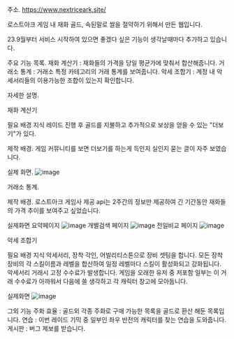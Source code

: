 주소. https://www.nextriceark.site/

로스트아크 게임 내 재화 골드, 속된말로 쌀을 절약하기 위해서 만든 웹입니다.

23.9월부터 서비스 시작하여 있으면 좋겠다 싶은 기능이 생각날때마다 추가하고 있습니다.

주요 기능 목록.
재화 계산기 : 재화들의 가격을 당일 평균가에 맞춰서 합산해줍니다.
거래소 통계 : 거래소 특정 카테고리의 거래 통계를 보여줍니다.
악세 조합기 : 계정 내 악세서리들의 이용가능한 조합이 있는지 확인합니다.

자세한 설명.

재화 계산기

필요 배경 지식
레이드 진행 후 골드를 지불하고 추가적으로 보상을 얻을 수 있는 "더보기"가 있다.

제작 배경.
게임 커뮤니티를 보면 더보기를 하는게 득인지 실인지 묻는 글이 자주 보였습니다.

실제 화면.
![image](https://github.com/nakki0404/nextriceark/assets/141347738/1ac69564-4ea4-44d1-ac6f-e07123bb4aa0)

거래소 통계.

제작 배경.
로스트아크 게임사 제공 api는 2주간의 정보만 제공하여 긴 기간동안 재화들의 가격 추이를 보여주고 싶었습니다.

실제화면
요약페이지
![image](https://github.com/nakki0404/nextriceark/assets/141347738/268ffd26-4789-4b18-899f-f868f41ce35e)
개별검색 페이지
![image](https://github.com/nakki0404/nextriceark/assets/141347738/8a46ed8b-27fb-484d-8023-50fb31634665)
전일비교 페이지
![image](https://github.com/nakki0404/nextriceark/assets/141347738/9d0f80cb-09a5-4cc4-a589-ca011c3e3fc4)

악세 조합기

필요 배경 지식
악세서리, 장착 각인, 어빌리티스톤으로 장비 셋팅을 합니다.
모든 장착 장비의 각 스킬이름과 레벨을 합산하여 일정 레벨마다 스킬이 활성화되고 강화됩니다.
악세서리 거래시 고정 수수료가 발생합니다.
게임을 오래한 유저 중 저포함 일부는 이 거래 수수료가 아까워서
다음에 쓸 생각하고 각 캐릭터 창고에 모아둡니다.

실제화면
![image](https://github.com/nakki0404/nextriceark/assets/141347738/1df006ff-a843-40e6-9ea5-26676cc79449)

그외 기능
주화 효율 : 골드외 각종 주화로 구매 가능한 목록을 골드로 환산 해둔 목록입니다.
연습 : 이번 레이드 기믹 중 일부인 좌우 반전의 캐릭터를 찾는 연습을 도와줍니다.
게시판 : 버그 제보를 받습니다.
